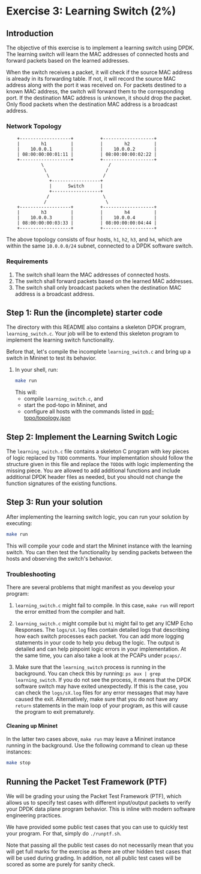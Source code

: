 # Exercise 3: Learning Switch (2%)

## Introduction

The objective of this exercise is to implement a learning switch using DPDK. 
The learning switch will learn the MAC addresses of connected hosts and forward packets based on the learned addresses.

When the switch receives a packet, it will check if the source MAC address is already in its forwarding table. 
If not, it will record the source MAC address along with the port it was received on. 
For packets destined to a known MAC address, the switch will forward them to the corresponding port. 
If the destination MAC address is unknown, it should drop the packet.
Only flood packets when the destination MAC address is a broadcast address.

### Network Topology

```
    +-------------------+          +-------------------+
    |        h1         |          |        h2         |
    |    10.0.0.1       |          |    10.0.0.2       |
    | 08:00:00:00:01:11 |          | 08:00:00:00:02:22 |
    +-------------------+          +-------------------+
             \                        /
              \                      /
               \                    /
                +------------------+
                |      Switch      |
                +------------------+
               /                    \
              /                      \
    +-------------------+          +-------------------+
    |        h3         |          |        h4         |
    |    10.0.0.3       |          |    10.0.0.4       |
    | 08:00:00:00:03:33 |          | 08:00:00:00:04:44 |
    +-------------------+          +-------------------+
```

The above topology consists of four hosts, `h1`, `h2`, `h3`, and `h4`, which are within the same `10.0.0.0/24` subnet, connected to a DPDK software switch.

### Requirements

1. The switch shall learn the MAC addresses of connected hosts.
2. The switch shall forward packets based on the learned MAC addresses.
3. The switch shall only broadcast packets when the destination MAC address is a broadcast address.

## Step 1: Run the (incomplete) starter code

The directory with this README also contains a skeleton DPDK program, `learning_switch.c`.
Your job will be to extend this skeleton program to implement the learning switch functionality.

Before that, let's compile the incomplete `learning_switch.c` and bring up a switch in Mininet to test its behavior.
1. In your shell, run:
   ```bash
   make run
   ```
   This will:
   * compile `learning_switch.c`, and
   * start the pod-topo in Mininet, and
   * configure all hosts with the commands listed in
   [pod-topo/topology.json](./pod-topo/topology.json)

## Step 2: Implement the Learning Switch Logic

The `learning_switch.c` file contains a skeleton C program with key pieces of logic replaced by `TODO` comments.
Your implementation should follow the structure given in this file and replace the `TODO`s with logic implementing the missing piece.
You are allowed to add additional functions and include additional DPDK header files as needed, but you should not change the function signatures of the existing functions.

## Step 3: Run your solution

After implementing the learning switch logic, you can run your solution by executing:
```bash
make run
```
This will compile your code and start the Mininet instance with the learning switch.
You can then test the functionality by sending packets between the hosts and observing the switch's behavior.

### Troubleshooting

There are several problems that might manifest as you develop your program:

1. `learning_switch.c` might fail to compile. 
In this case, `make run` will report the error emitted from the compiler and halt.

2. `learning_switch.c` might compile but `h1` might fail to get any ICMP Echo Responses. 
The `logs/sX.log` files contain detailed logs that describing how each switch processes each packet. 
You can add more logging statements in your code to help you debug the logic.
The output is detailed and can help pinpoint logic errors in your implementation. 
At the same time, you can also take a look at the PCAPs under `pcaps/`.

3. Make sure that the `learning_switch` process is running in the background.
You can check this by running: `ps aux | grep learning_switch`.
If you do not see the process, it means that the DPDK software switch may have exited unexpectedly.
If this is the case, you can check the `logs/sX.log` files for any error messages that may have caused the exit.
Alternatively, make sure that you do not have any `return` statements in the main loop of your program, as this will cause the program to exit prematurely.

#### Cleaning up Mininet

In the latter two cases above, `make run` may leave a Mininet instance running in the background. 
Use the following command to clean up these instances:

```bash
make stop
```

## Running the Packet Test Framework (PTF)

We will be grading your using the Packet Test Framework (PTF), which allows us to specify test cases with different input/output packets to verify your DPDK data plane program behavior.
This is inline with modern software engineering practices.

We have provided some public test cases that you can use to quickly test your program.
For that, simply do `./runptf.sh`.

Note that passing all the public test cases do not necessarily mean that you will get full marks for the exercise as there are other hidden test cases that will be used during grading.
In addition, not all public test cases will be scored as some are purely for sanity check.
